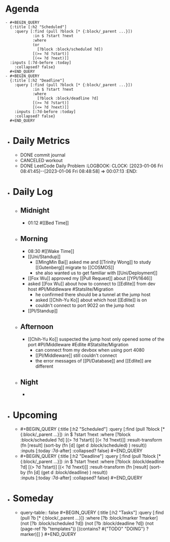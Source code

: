 # Agenda
	- #+BEGIN_QUERY
	  {:title [:h2 "Scheduled"]
	    :query [:find (pull ?block [* {:block/_parent ...}])
	            :in $ ?start ?next
	            :where
	            (or
	              [?block :block/scheduled ?d])
	            [(>= ?d ?start)]
	            [(<= ?d ?next)]]
	  :inputs [:7d-before :today]
	    :collapsed? false}
	  #+END_QUERY
	- #+BEGIN_QUERY
	  {:title [:h2 "Deadline"]
	    :query [:find (pull ?block [* {:block/_parent ...}])
	            :in $ ?start ?next
	            :where
	              [?block :block/deadline ?d]
	            [(>= ?d ?start)]
	            [(<= ?d ?next)]]
	    :inputs [:7d-before :today]
	    :collapsed? false}
	  #+END_QUERY
- # Daily Metrics
	- DONE commit journal
	- CANCELED workout
	- DONE LeetCode Daily Problem
	  :LOGBOOK:
	  CLOCK: [2023-01-06 Fri 08:41:45]--[2023-01-06 Fri 08:48:58] =>  00:07:13
	  :END:
- # Daily Log
	- ## Midnight
		- 01:12 #[[Bed Time]]
	- ## Morning
		- 08:30 #[[Wake Time]]
		- [[Uni/Standup]]
			- [[MingMin Bai]] asked me and [[Trinity Wong]] to study [[Gutenberg]] migrate to [[COSMOS]]
			- she also wanted us to get familiar with [[Uni/Deployment]]
		- [[Fox Wu]] approved my [[Pull Request]] about [[YPI/1646]]
		- asked [[Fox Wu]] about how to connect to [[Edlite]] from dev host #PI/Middleware #Statslite/Migration
			- he confirmed there should be a tunnel at the jump host
			- asked [[Chih-Yu Ko]] about which host [[Edlite]] is on
			- couldn't connect to port 9022 on the jump host
		- [[PI/Standup]]
	- ## Afternoon
		- [[Chih-Yu Ko]] suspected the jump host only opened some of the port #PI/Middleware #Edlite #Statslite/Migration
			- can connect from my devbox when using port 4080
			- [[PI/Middleware]] still couldn't connect
			- the error messages of [[PI/Database]] and [[Edlite]] are different
	- ## Night
		-
- # Upcoming
	- #+BEGIN_QUERY
	  {:title [:h2 "Scheduled"]
	    :query [:find (pull ?block [* {:block/_parent ...}])
	            :in $ ?start ?next
	            :where
	              [?block :block/scheduled ?d]
	            [(> ?d ?start)]
	            [(< ?d ?next)]]
	  :result-transform (fn [result]
	                          (sort-by (fn [d]
	                                     (get d :block/scheduled) ) result))    
	  :inputs [:today :7d-after]
	    :collapsed? false}
	  #+END_QUERY
	- #+BEGIN_QUERY
	  {:title [:h2 "Deadline"]
	    :query [:find (pull ?block [* {:block/_parent ...}])
	            :in $ ?start ?next
	            :where
	              [?block :block/deadline ?d]
	            [(> ?d ?start)]
	            [(< ?d ?next)]]
	  :result-transform (fn [result]
	                          (sort-by (fn [d]
	                                     (get d :block/deadline) ) result))    
	  :inputs [:today :7d-after]
	    :collapsed? false}
	  #+END_QUERY
- # Someday
	- query-table:: false
	  #+BEGIN_QUERY
	  {:title [:h2 "Tasks"]
	   :query [:find (pull ?b [* {:block/_parent ...}])
	          :where
	          [?b :block/marker ?marker]
	          (not [?b :block/scheduled ?d])
	          (not [?b :block/deadline ?d])
	  (not (page-ref ?b "templates"))
	          [(contains? #{"TODO" "DOING"} ?marker)]]
	  }
	  #+END_QUERY